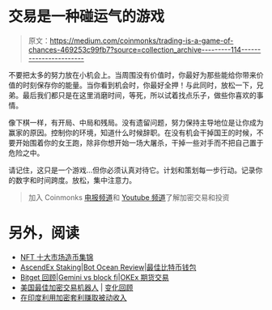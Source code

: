 # 交易是一种碰运气的游戏

> 原文：<https://medium.com/coinmonks/trading-is-a-game-of-chances-469253c99fb7?source=collection_archive---------114----------------------->

不要把太多的努力放在小机会上。当周围没有价值时，你最好为那些能给你带来价值的时刻保存你的能量。当你看到机会时，你最好全押！与此同时，放松一下，兄弟。最后我们都只是在这里消磨时间，等死，所以试着找点乐子，做些你喜欢的事情。

像下棋一样，有开局、中局和残局。没有遗留问题，努力保持主导地位是让你成为赢家的原因。控制你的环境，知道什么时候辞职。在没有机会干掉国王的时候，不要开始围着你的女王跑，除非你想开始一场大屠杀，干掉一些对手而不把自己置于危险之中。

请记住，这只是一个游戏…但你必须认真对待它。计划和策划每一步行动。记录你的数字和时间跨度。放松，集中注意力。

> 加入 Coinmonks [电报频道](https://t.me/coincodecap)和 [Youtube 频道](https://www.youtube.com/c/coinmonks/videos)了解加密交易和投资

# 另外，阅读

*   [NFT 十大市场造币集锦](https://coincodecap.com/nft-marketplaces)
*   [AscendEx Staking](https://coincodecap.com/ascendex-staking)|[Bot Ocean Review](https://coincodecap.com/bot-ocean-review)|[最佳比特币钱包](https://coincodecap.com/bitcoin-wallets-india)
*   [Bitget 回顾](https://coincodecap.com/bitget-review)|[Gemini vs block fi](https://coincodecap.com/gemini-vs-blockfi)|[OKEx 期货交易](https://coincodecap.com/okex-futures-trading)
*   [美国最佳加密交易机器人](https://coincodecap.com/crypto-trading-bots-in-the-us) | [变化回顾](https://coincodecap.com/changelly-review)
*   [在印度利用加密套利赚取被动收入](https://coincodecap.com/crypto-arbitrage-in-india)